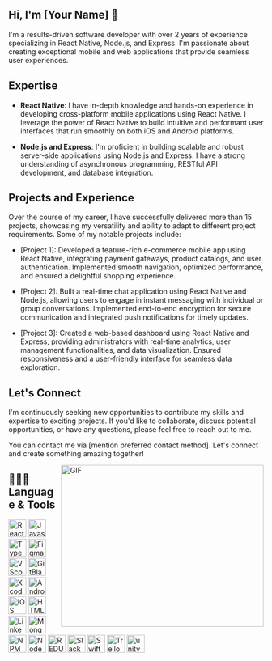 ## Hi, I'm [Your Name] 👋

I'm a results-driven software developer with over 2 years of experience specializing in React Native, Node.js, and Express. I'm passionate about creating exceptional mobile and web applications that provide seamless user experiences.

## Expertise

- **React Native**: I have in-depth knowledge and hands-on experience in developing cross-platform mobile applications using React Native. I leverage the power of React Native to build intuitive and performant user interfaces that run smoothly on both iOS and Android platforms.

- **Node.js and Express**: I'm proficient in building scalable and robust server-side applications using Node.js and Express. I have a strong understanding of asynchronous programming, RESTful API development, and database integration.

## Projects and Experience

Over the course of my career, I have successfully delivered more than 15 projects, showcasing my versatility and ability to adapt to different project requirements. Some of my notable projects include:

- [Project 1]: Developed a feature-rich e-commerce mobile app using React Native, integrating payment gateways, product catalogs, and user authentication. Implemented smooth navigation, optimized performance, and ensured a delightful shopping experience.

- [Project 2]: Built a real-time chat application using React Native and Node.js, allowing users to engage in instant messaging with individual or group conversations. Implemented end-to-end encryption for secure communication and integrated push notifications for timely updates.

- [Project 3]: Created a web-based dashboard using React Native and Express, providing administrators with real-time analytics, user management functionalities, and data visualization. Ensured responsiveness and a user-friendly interface for seamless data exploration.

## Let's Connect

I'm continuously seeking new opportunities to contribute my skills and expertise to exciting projects. If you'd like to collaborate, discuss potential opportunities, or have any questions, please feel free to reach out to me.

You can contact me via [mention preferred contact method]. Let's connect and create something amazing together!

<img align="right" alt="GIF" src="https://media.giphy.com/media/umYMU8G2ixG5mJBDo5/giphy.gif" width="400" height="320" />

## 🧑🏻‍💻 Language & Tools
<p>
<img src="https://cdn.jsdelivr.net/gh/devicons/devicon/icons/react/react-original-wordmark.svg"  alt="React" height="35" width="35"/>
<img src="https://cdn.jsdelivr.net/gh/devicons/devicon/icons/javascript/javascript-original.svg" alt="Javascript" height="35" width="35"/>
<img src="https://cdn.jsdelivr.net/gh/devicons/devicon/icons/typescript/typescript-original.svg" alt="Typescript" height="35" width="35"/>
<img src="https://cdn.jsdelivr.net/gh/devicons/devicon/icons/figma/figma-original.svg" alt="Figma" height="35" width="35"/>
<img src="https://cdn.jsdelivr.net/gh/devicons/devicon/icons/vscode/vscode-original.svg" alt="VScode" height="35" width="35" />
<img src="https://cdn.jsdelivr.net/gh/devicons/devicon/icons/git/git-original.svg" alt="GitBlame" height="35" width="35"/>
<img src="https://cdn.jsdelivr.net/gh/devicons/devicon/icons/xcode/xcode-original.svg"  alt="Xcode" height="35" width="35"/>
<img src="https://cdn.jsdelivr.net/gh/devicons/devicon/icons/android/android-original.svg"  alt="Android" height="35" width="35" />
<img src="https://cdn.jsdelivr.net/gh/devicons/devicon/icons/apple/apple-original.svg"  alt="IOS" height="35" width="35"/>
<img src="https://cdn.jsdelivr.net/gh/devicons/devicon/icons/html5/html5-original.svg" alt="HTML" height="35" width="35"/>
<img src="https://cdn.jsdelivr.net/gh/devicons/devicon/icons/linkedin/linkedin-original.svg" alt="Linkedin" height="35" width="35"/>
<img src="https://cdn.jsdelivr.net/gh/devicons/devicon/icons/mongodb/mongodb-original.svg" alt="Mongodb" height="35" width="35"/>
<img src="https://cdn.jsdelivr.net/gh/devicons/devicon/icons/npm/npm-original-wordmark.svg" alt="NPM" height="35" width="35"/>
<img src="https://cdn.jsdelivr.net/gh/devicons/devicon/icons/nodejs/nodejs-plain-wordmark.svg" alt="NodeJS" height="35" width="35"/>
<img src="https://cdn.jsdelivr.net/gh/devicons/devicon/icons/redux/redux-original.svg" alt="REDUX" height="35" width="35"/>
<img src="https://cdn.jsdelivr.net/gh/devicons/devicon/icons/slack/slack-original.svg" alt="Slack" height="35" width="35"/>
<img src="https://cdn.jsdelivr.net/gh/devicons/devicon/icons/swift/swift-original.svg"  alt="Swift" height="35" width="35"/>
<img src="https://cdn.jsdelivr.net/gh/devicons/devicon/icons/trello/trello-plain.svg"  alt="Trello" height="35" width="35"/>
<img src="https://cdn.jsdelivr.net/gh/devicons/devicon/icons/unity/unity-original.svg" alt="unity" height="35" width="35" />
          
  
</p>
